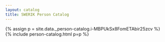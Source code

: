 ```yaml
---
layout: catalog
title: SWERIK Person Catalog
---
```

{% assign p = site.data._person-catalog.i-MBPUkSx8FomETAbir25zcv %}
{% include person-catalog.html p=p %}

